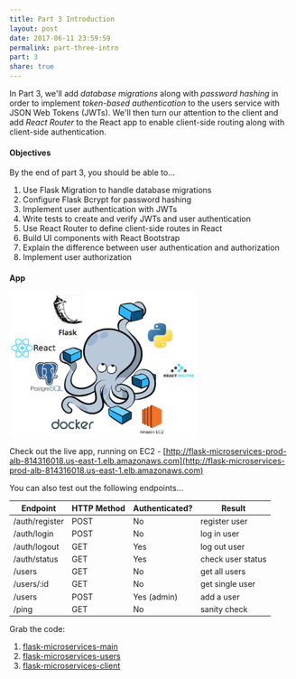 ```yaml
---
title: Part 3 Introduction
layout: post
date: 2017-06-11 23:59:59
permalink: part-three-intro
part: 3
share: true
---
```


In Part 3, we'll add *database migrations* along with *password hashing* in order to implement *token-based authentication* to the users service with JSON Web Tokens (JWTs). We'll then turn our attention to the client and add *React Router* to the React app to enable client-side routing along with client-side authentication.

#### Objectives

By the end of part 3, you should be able to...

1. Use Flask Migration to handle database migrations
1. Configure Flask Bcrypt for password hashing
1. Implement user authentication with JWTs
1. Write tests to create and verify JWTs and user authentication
1. Use React Router to define client-side routes in React
1. Build UI components with React Bootstrap
1. Explain the difference between user authentication and authorization
1. Implement user authorization

#### App

<div style="text-align:left;">
  <img src="/assets/img/flask-tdd-logo-part3.png" style="max-width: 100%; border:0; box-shadow: none;" alt="flask tdd logo">
</div>

Check out the live app, running on EC2 - [http://flask-microservices-prod-alb-814316018.us-east-1.elb.amazonaws.com](http://flask-microservices-prod-alb-814316018.us-east-1.elb.amazonaws.com)

You can also test out the following endpoints...

| Endpoint        | HTTP Method | Authenticated?  | Result            |
|-----------------|-------------|-----------------|-------------------|
| /auth/register  | POST        | No              | register user     |
| /auth/login     | POST        | No              | log in user       |
| /auth/logout    | GET         | Yes             | log out user      |
| /auth/status    | GET         | Yes             | check user status |
| /users          | GET         | No              | get all users     |
| /users/:id      | GET         | No              | get single user   |
| /users          | POST        | Yes (admin)     | add a user        |
| /ping           | GET         | No              | sanity check      |

Grab the code:

1. [flask-microservices-main](https://github.com/realpython/flask-microservices-main/releases/tag/part3)
1. [flask-microservices-users](https://github.com/realpython/flask-microservices-users/releases/tag/part3)
1. [flask-microservices-client](https://github.com/realpython/flask-microservices-client/releases/tag/part3)
